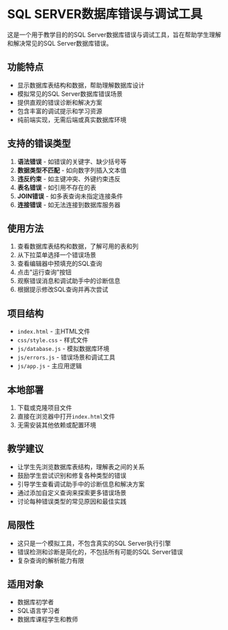 # SQL SERVER数据库错误与调试工具

这是一个用于教学目的的SQL Server数据库错误与调试工具，旨在帮助学生理解和解决常见的SQL Server数据库错误。

## 功能特点

- 显示数据库表结构和数据，帮助理解数据库设计
- 模拟常见的SQL Server数据库错误场景
- 提供直观的错误诊断和解决方案
- 包含丰富的调试提示和学习资源
- 纯前端实现，无需后端或真实数据库环境

## 支持的错误类型

1. **语法错误** - 如错误的关键字、缺少括号等
2. **数据类型不匹配** - 如向数字列插入文本值
3. **违反约束** - 如主键冲突、外键约束违反
4. **表名错误** - 如引用不存在的表
5. **JOIN错误** - 如多表查询未指定连接条件
6. **连接错误** - 如无法连接到数据库服务器

## 使用方法

1. 查看数据库表结构和数据，了解可用的表和列
2. 从下拉菜单选择一个错误场景
3. 查看编辑器中预填充的SQL查询
4. 点击"运行查询"按钮
5. 观察错误消息和调试助手中的诊断信息
6. 根据提示修改SQL查询并再次尝试

## 项目结构

- `index.html` - 主HTML文件
- `css/style.css` - 样式文件
- `js/database.js` - 模拟数据库环境
- `js/errors.js` - 错误场景和调试工具
- `js/app.js` - 主应用逻辑

## 本地部署

1. 下载或克隆项目文件
2. 直接在浏览器中打开`index.html`文件
3. 无需安装其他依赖或配置环境

## 教学建议

- 让学生先浏览数据库表结构，理解表之间的关系
- 鼓励学生尝试识别和修复各种类型的错误
- 引导学生查看调试助手中的诊断信息和解决方案
- 通过添加自定义查询来探索更多错误场景
- 讨论每种错误类型的常见原因和最佳实践

## 局限性

- 这只是一个模拟工具，不包含真实的SQL Server执行引擎
- 错误检测和诊断是简化的，不包括所有可能的SQL Server错误
- 复杂查询的解析能力有限

## 适用对象

- 数据库初学者
- SQL语言学习者
- 数据库课程学生和教师 